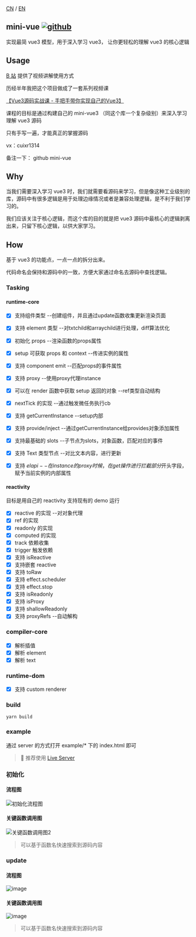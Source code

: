 [CN](README.md) / [EN](README_EN.md)

## mini-vue  [![github](https://img.shields.io/badge/%E5%82%AC%E5%AD%A6%E7%A4%BE-mini--vue-blue)](https://github.com/cuixiaorui/mini-vue)

实现最简 vue3 模型，用于深入学习 vue3， 让你更轻松的理解 vue3 的核心逻辑

## Usage

[B 站](https://www.bilibili.com/video/BV1Zy4y1J73E) 提供了视频讲解使用方式

历经半年我把这个项目做成了一套系列视频课

[【Vue3源码实战课 - 手把手带你实现自己的Vue3】](https://cua.h5.xeknow.com/s/xDWLc)

课程的目标是通过构建自己的 mini-vue3 （同这个库一个复杂级别）来深入学习理解 vue3 源码

只有手写一遍，才能真正的掌握源码

vx：cuixr1314

备注一下： github mini-vue

## Why

当我们需要深入学习 vue3 时，我们就需要看源码来学习，但是像这种工业级别的库，源码中有很多逻辑是用于处理边缘情况或者是兼容处理逻辑，是不利于我们学习的。

我们应该关注于核心逻辑，而这个库的目的就是把 vue3 源码中最核心的逻辑剥离出来，只留下核心逻辑，以供大家学习。

## How

基于 vue3 的功能点，一点一点的拆分出来。

代码命名会保持和源码中的一致，方便大家通过命名去源码中查找逻辑。

### Tasking

#### runtime-core

- [x] 支持组件类型 --创建组件，并且通过update函数收集更新渲染页面
- [x] 支持 element 类型 --对txtchild和arraychild进行处理，diff算法优化
- [x] 初始化 props --渲染函数的props属性
- [x] setup 可获取 props 和 context --传进实例的属性
- [x] 支持 component emit --匹配props的事件属性
- [x] 支持 proxy --使用proxy代理instance
- [x] 可以在 render 函数中获取 setup 返回的对象 --ref类型自动结构
- [x] nextTick 的实现 --通过触发微任务执行cb
- [x] 支持 getCurrentInstance --setup内部
- [x] 支持 provide/inject --通过getCurrentInstance给provides对象添加属性
- [x] 支持最基础的 slots --子节点为slots，对象函数，匹配对应的事件
- [x] 支持 Text 类型节点 --对比文本内容，进行更新
- [x] 支持 $el api --在instance的proxy时候，在get操作进行拦截部分$开头字段，赋予当前实例的内部属性


#### reactivity

目标是用自己的 reactivity 支持现有的 demo 运行

- [x] reactive 的实现 --对对象代理
- [x] ref 的实现
- [x] readonly 的实现
- [x] computed 的实现
- [x] track 依赖收集
- [x] trigger 触发依赖
- [x] 支持 isReactive
- [x] 支持嵌套 reactive
- [x] 支持 toRaw
- [x] 支持 effect.scheduler
- [x] 支持 effect.stop
- [x] 支持 isReadonly
- [x] 支持 isProxy
- [x] 支持 shallowReadonly
- [x] 支持 proxyRefs --自动解构

### compiler-core
- [x] 解析插值
- [x] 解析 element
- [x] 解析 text

### runtime-dom
- [x] 支持 custom renderer 

### build

```shell
yarn build
```

### example

通过 server 的方式打开 example/\* 下的 index.html 即可

>  推荐使用 [Live Server](https://marketplace.visualstudio.com/items?itemName=ritwickdey.LiveServer)

### 初始化

#### 流程图
![初始化流程图](https://user-images.githubusercontent.com/12064746/138114565-3e0eecbb-7fd0-4203-bf36-5e5fd8003ce0.png)


#### 关键函数调用图


![关键函数调用图2](https://user-gold-cdn.xitu.io/2020/6/22/172dc08840e25b42?w=1816&h=934&f=png&s=550722)

> 可以基于函数名快速搜索到源码内容

### update

#### 流程图

![image](https://user-images.githubusercontent.com/12064746/138115157-1f4fb8a2-7e60-412d-96de-12e68eb0288c.png)

#### 关键函数调用图

![image](https://user-images.githubusercontent.com/12064746/138114969-9139e4af-b2df-41b2-a5d9-069d8b41903c.png)


> 可以基于函数名快速搜索到源码内容

